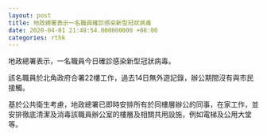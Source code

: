 ```yaml
---
layout: post
title: 地政總署表示一名職員確診感染新型冠狀病毒
date: 2020-04-01 21:48:54.000000000 +08:00
categories: rthk
---
```


地政總署表示，一名職員今日確診感染新型冠狀病毒。

該名職員於北角政府合署22樓工作，過去14日無外遊記錄，辦公期間沒有與市民接觸。

基於公共衛生考慮，地政總署已即時安排所有於同樓層辦公的同事，在家工作，並安排徹底清潔及消毒該職員辦公室的樓層及相關共用設施，例如電梯及公用大堂等。
